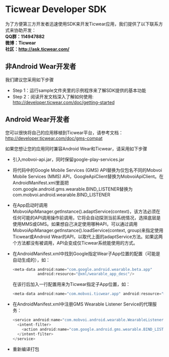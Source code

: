 # Ticwear Developer SDK
为了方便第三方开发者迅速使用SDK来开发Ticwear应用，我们提供了以下联系方式来协助开发：  
**QQ群：114947882**  
**微博：Ticwear**  
**社区：http://ask.ticwear.com/**  

## 非Android Wear开发者
我们建议您采用如下步骤
* Step 1：运行sample文件夹里的示例程序来了解SDK提供的基本功能
* Step 2：阅读开发文档深入了解如何使用: http://developer.ticwear.com/doc/getting-started

## Android Wear开发者
您可以很快将自己的应用移植到Ticwear平台，请参考文档：http://developer.ticwear.com/doc/gms-compat

如果您想让您的应用同时兼容Android Wear和Ticwear，请采用如下步骤
* 引入mobvoi-api.jar，同时保留google-play-services.jar
* 将代码中的Google Mobile Services (GMS) API替换为仅包名不同的Mobvoi Mobile Services (MMS) API，GoogleApiClient替换为MobvoiApiClient。在AndroidManifest.xml里面把com.google.android.gms.wearable.BIND_LISTENER替换为com.mobvoi.android.wearable.BIND_LISTENER
* 在App启动时调用MobvoiApiManager.getInstance().adaptService(context)，该方法必须在任何可能的API调用操作前调用，它将会自动探测当前系统情况，选择底层是使用MMS或GMS。如果想自己决定使用哪种API，可以通过调用MobvoiApiManager.getInstance().loadService(context, group)来指定使用Ticwear或Android Wear的API，以取代上面的adaptService方法。如果这两个方法都没有被调用，API会变成仅Ticwear系统能使用的方式。
* 在AndroidManifest.xml中找到Google指定Wear子App位置的配置（可能是自动生成的），如：
  ```java
  <meta-data android:name="com.google.android.wearable.beta.app"
             android:resource="@xml/wearable_app_desc"/>
  ```

  在该行后加入一行配置用来为Ticwear指定子App位置，如：
  ```java
  <meta-data android:name="com.mobvoi.ticwear.app" android:resource="@xml/wearable_app_desc"/>
  ```
* 在AndroidManifest.xml中注册GMS Wearable Listener Service的代理服务：
  ```java
  <service android:name="com.mobvoi.android.wearable.WearableListenerServiceGoogleImpl">
    <intent-filter>
      <action android:name="com.google.android.gms.wearable.BIND_LISTENER" />
    </intent-filter>
  </service> 
  ```
* 重新编译打包
